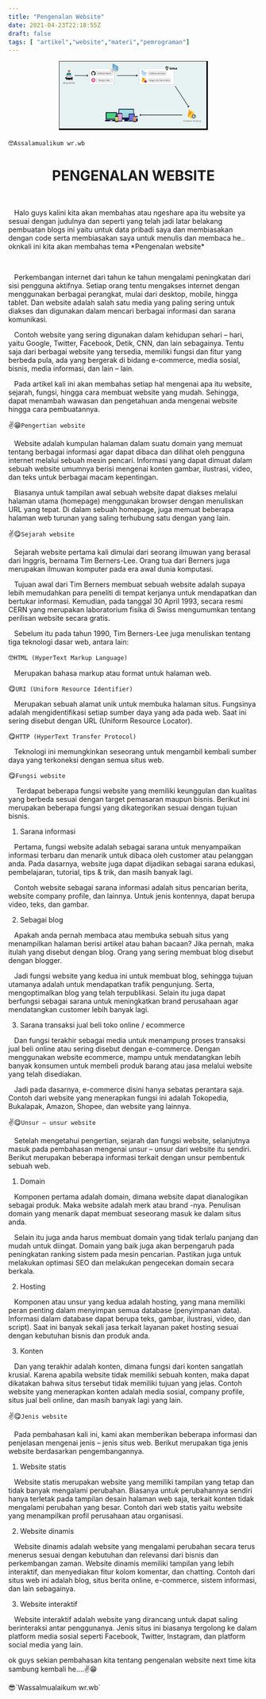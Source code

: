 ```yaml
---
title: "Pengenalan Website"
date: 2021-04-23T22:18:55Z
draft: false
tags: [ "artikel","website","materi","pemrograman"]
---
```

<center><img width="300" haight="200"src="/img-asset/pengenalan-web.png"></center>

<html>

🤓`Assalamualikum wr.wb`

<h1 align="center">PENGENALAN WEBSITE</h1>
<br>
<p class="justify">&nbsp; &nbsp;Halo guys kalini kita akan membahas atau ngeshare apa itu website ya sesuai dengan judulnya dan seperti yang telah jadi latar belakang pembuatan blogs ini yaitu untuk data pribadi saya dan membiasakan dengan code serta membiasakan saya untuk menulis dan membaca he..  oknkali ini kita akan membahas tema *Pengenalan website* </p>
<!--more-->

<br>
<p class="justify">&nbsp; &nbsp;Perkembangan internet dari tahun ke tahun mengalami peningkatan dari sisi pengguna aktifnya. Setiap orang tentu mengakses internet dengan menggunakan berbagai perangkat, mulai dari desktop, mobile, hingga tablet. Dan website adalah salah satu media yang paling sering untuk diakses dan digunakan dalam mencari berbagai informasi dan sarana komunikasi.</p>

<p class="justify">&nbsp; &nbsp;Contoh website yang sering digunakan dalam kehidupan sehari – hari, yaitu Google, Twitter, Facebook, Detik, CNN, dan lain sebagainya. Tentu saja dari berbagai website yang tersedia, memiliki fungsi dan fitur yang berbeda pula, ada yang bergerak di bidang e-commerce, media sosial, bisnis, media informasi, dan lain – lain.</p>

<p class="justify">&nbsp; &nbsp;Pada artikel kali ini akan membahas setiap hal mengenai apa itu website, sejarah, fungsi, hingga cara membuat website yang mudah. Sehingga, dapat menambah wawasan dan pengetahuan anda mengenai website hingga cara pembuatannya.</p>

✌😁`Pengertian website`
<br>
<p class="justify">&nbsp; &nbsp;Website adalah kumpulan halaman dalam suatu domain yang memuat tentang berbagai informasi agar dapat dibaca dan dilihat oleh pengguna internet melalui sebuah mesin pencari. Informasi yang dapat dimuat dalam sebuah website umumnya berisi mengenai konten gambar, ilustrasi, video, dan teks untuk berbagai macam kepentingan.</p>

<p class="justify">&nbsp; &nbsp;Biasanya untuk tampilan awal sebuah website dapat diakses melalui halaman utama (homepage) menggunakan browser dengan menuliskan URL yang tepat. Di dalam sebuah homepage, juga memuat beberapa halaman web turunan yang saling terhubung satu dengan yang lain.</p>

✌😋`Sejarah website`
<br>
<p class="justify">&nbsp; &nbsp;Sejarah website pertama kali dimulai dari seorang ilmuwan yang berasal dari Inggris, bernama Tim Berners-Lee. Orang tua dari Berners juga merupakan ilmuwan komputer pada era awal dunia komputasi.</p>

<p class="justify">&nbsp; &nbsp;Tujuan awal dari Tim Berners membuat sebuah website adalah supaya lebih memudahkan para peneliti di tempat kerjanya untuk mendapatkan dan bertukar informasi. Kemudian, pada tanggal 30 April 1993, secara resmi CERN yang merupakan laboratorium fisika di Swiss mengumumkan tentang perilisan website secara gratis.</p>

<p class="justify">&nbsp; &nbsp;Sebelum itu pada tahun 1990, Tim Berners-Lee juga menuliskan tentang tiga teknologi dasar web, antara lain:</p>

🤓`HTML (HyperText Markup Language)`

<p class="justify">&nbsp; &nbsp;Merupakan bahasa markup atau format untuk halaman web.</p>

😋`URI (Uniform Resource Identifier)`

<p class="justify">&nbsp; &nbsp;Merupakan sebuah alamat unik untuk membuka halaman situs. Fungsinya adalah mengidentifikasi setiap sumber daya yang ada pada web. Saat ini sering disebut dengan URL (Uniform Resource Locator).</p>

😋`HTTP (HyperText Transfer Protocol)`

<p class="justify">&nbsp; &nbsp;Teknologi ini memungkinkan seseorang untuk mengambil kembali sumber daya yang terkoneksi dengan semua situs web.</p>

😋`Fungsi website`

<p class="justify">&nbsp; &nbsp; Terdapat beberapa fungsi website yang memiliki keunggulan dan kualitas yang berbeda sesuai dengan target pemasaran maupun bisnis. Berikut ini merupakan beberapa fungsi yang dikategorikan sesuai dengan tujuan bisnis.</p>

1. Sarana informasi
<p class="justify">&nbsp; &nbsp;Pertama, fungsi website adalah sebagai sarana untuk menyampaikan informasi terbaru dan menarik untuk dibaca oleh customer atau pelanggan anda. Pada dasarnya, website juga dapat dijadikan sebagai sarana edukasi, pembelajaran, tutorial, tips & trik, dan masih banyak lagi.</p>

<p class="justify">&nbsp; &nbsp;Contoh website sebagai sarana informasi adalah situs pencarian berita, website company profile, dan lainnya. Untuk jenis kontennya, dapat berupa video, teks, dan gambar.</p>

2. Sebagai blog
<p class="justify">&nbsp; &nbsp;Apakah anda pernah membaca atau membuka sebuah situs yang menampilkan halaman berisi artikel atau bahan bacaan? Jika pernah, maka itulah yang disebut dengan blog. Orang yang sering membuat blog disebut dengan blogger.</p>

<p class="justify">&nbsp; &nbsp;Jadi fungsi website yang kedua ini untuk membuat blog, sehingga tujuan utamanya adalah untuk mendapatkan trafik pengunjung. Serta, mengoptimalkan blog yang telah terpublikasi. Selain itu juga dapat berfungsi sebagai sarana untuk meningkatkan brand perusahaan agar mendatangkan customer lebih banyak lagi.</p>

3. Sarana transaksi jual beli toko online / ecommerce
<p class="justify">&nbsp; &nbsp;Dan fungsi terakhir sebagai media untuk menampung proses transaksi jual beli online atau sering disebut dengan e-commerce. Dengan menggunakan website ecommerce, mampu untuk mendatangkan lebih banyak konsumen untuk membeli produk barang atau jasa melalui website yang telah disediakan.</p>

<p class="justify">&nbsp; &nbsp;Jadi pada dasarnya, e-commerce disini hanya sebatas perantara saja. Contoh dari website yang menerapkan fungsi ini adalah Tokopedia, Bukalapak, Amazon, Shopee, dan website yang lainnya.</p>

✌😋`Unsur – unsur website`

<p class="justify">&nbsp; &nbsp;Setelah mengetahui pengertian, sejarah dan fungsi website, selanjutnya masuk pada pembahasan mengenai unsur – unsur dari website itu sendiri. Berikut merupakan beberapa informasi terkait dengan unsur pembentuk sebuah web.</p>

1. Domain
<p class="justify">&nbsp; &nbsp;Komponen pertama adalah domain, dimana website dapat dianalogikan sebagai produk. Maka website adalah merk atau brand -nya. Penulisan domain yang menarik dapat membuat seseorang masuk ke dalam situs anda.</p>

<p class="justify">&nbsp; &nbsp;Selain itu juga anda harus membuat domain yang tidak terlalu panjang dan mudah untuk diingat. Domain yang baik juga akan berpengaruh pada peningkatan ranking sistem pada mesin pencarian. Pastikan juga untuk melakukan optimasi SEO dan melakukan pengecekan domain secara berkala.</p>

2. Hosting
<p class="justify">&nbsp; &nbsp;Komponen atau unsur yang kedua adalah hosting, yang mana memiliki peran penting dalam menyimpan semua database (penyimpanan data). Informasi dalam database dapat berupa teks, gambar, ilustrasi, video, dan script). Saat ini banyak sekali jasa terkait layanan paket hosting sesuai dengan kebutuhan bisnis dan produk anda.</p>

3. Konten
<p class="justify">&nbsp; &nbsp;Dan yang terakhir adalah konten, dimana fungsi dari konten sangatlah krusial. Karena apabila website tidak memiliki sebuah konten, maka dapat dikatakan bahwa situs tersebut tidak memiliki tujuan yang jelas. Contoh website yang menerapkan konten adalah media sosial, company profile, situs jual beli online, dan masih banyak lagi yang lain.</p>

✌😋`Jenis website`

<p class="justify">&nbsp; &nbsp;Pada pembahasan kali ini, kami akan memberikan beberapa informasi dan penjelasan mengenai jenis – jenis situs web. Berikut merupakan tiga jenis website berdasarkan pengembangannya.</p>

1. Website statis
<p class="justify">&nbsp; &nbsp;Website statis merupakan website yang memiliki tampilan yang tetap dan tidak banyak mengalami perubahan. Biasanya untuk perubahannya sendiri hanya terletak pada tampilan desain halaman web saja, terkait konten tidak mengalami perubahan yang besar. Contoh dari web statis yaitu website yang menampilkan profil perusahaan atau organisasi.</p>

2. Website dinamis
<p class="justify">&nbsp; &nbsp;Website dinamis adalah website yang mengalami perubahan secara terus menerus sesuai dengan kebutuhan dan relevansi dari bisnis dan perkembangan zaman. Website dinamis memiliki tampilan yang lebih interaktif, dan menyediakan fitur kolom komentar, dan chatting. Contoh dari situs web ini adalah blog, situs berita online, e-commerce, sistem informasi, dan lain sebagainya.</p>

3. Website interaktif
<p class="justify">&nbsp; &nbsp;Website interaktif adalah website yang dirancang untuk dapat saling berinteraksi antar penggunanya. Jenis situs ini biasanya tergolong ke dalam platform media sosial seperti Facebook, Twitter, Instagram, dan platform social media yang lain.</p>

<p class="justify">ok guys sekian pembahasan kita tentang pengenalan website next time kita sambung kembali he....✌😁</p>
</html>
😎`Wassalmualaikum wr.wb`
